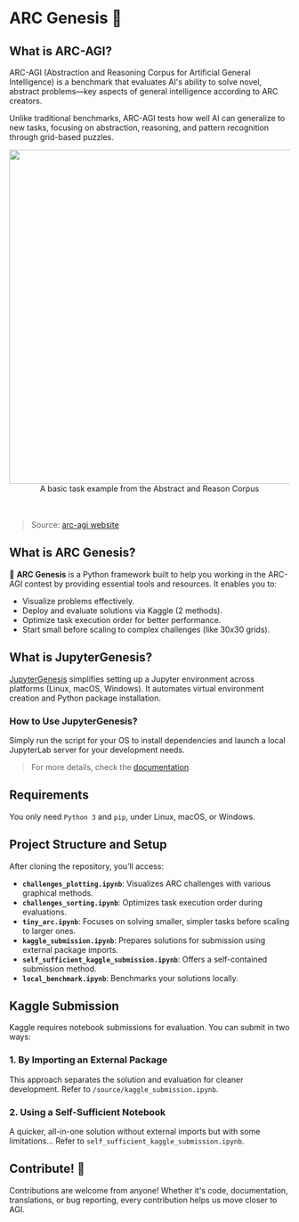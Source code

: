 # ARC Genesis 🚀

## What is ARC-AGI?

ARC-AGI (Abstraction and Reasoning Corpus for Artificial General Intelligence) is a benchmark that evaluates AI's ability to solve novel, abstract problems—key aspects of general intelligence according to ARC creators.

Unlike traditional benchmarks, ARC-AGI tests how well AI can generalize to new tasks, focusing on abstraction, reasoning, and pattern recognition through grid-based puzzles.

<center>
    <img src='https://arcprize.org/media/images/arc-example-task.jpg' width='600'> 
    <center>A basic task example from the Abstract and Reason Corpus</center>
</center>

<br>
<br>

> Source: [arc-agi website](https://arcprize.org)

## What is ARC Genesis?

🌟 **ARC Genesis** is a Python framework built to help you working in the ARC-AGI contest by providing essential tools and resources. It enables you to:

- Visualize problems effectively.
- Deploy and evaluate solutions via Kaggle (2 methods).
- Optimize task execution order for better performance.
- Start small before scaling to complex challenges (like 30x30 grids).

## What is JupyterGenesis?

[JupyterGenesis](https://github.com/MaloLM/JupyterGenesis) simplifies setting up a Jupyter environment across platforms (Linux, macOS, Windows). It automates virtual environment creation and Python package installation.

### How to Use JupyterGenesis?

Simply run the script for your OS to install dependencies and launch a local JupyterLab server for your development needs.

> For more details, check the [documentation](./jupyter-genesis/README.md).

## Requirements

You only need `Python 3` and `pip`, under Linux, macOS, or Windows.

## Project Structure and Setup

After cloning the repository, you’ll access:

- **`challenges_plotting.ipynb`**: Visualizes ARC challenges with various graphical methods.
- **`challenges_sorting.ipynb`**: Optimizes task execution order during evaluations.
- **`tiny_arc.ipynb`**: Focuses on solving smaller, simpler tasks before scaling to larger ones.
- **`kaggle_submission.ipynb`**: Prepares solutions for submission using external package imports.
- **`self_sufficient_kaggle_submission.ipynb`**: Offers a self-contained submission method.
- **`local_benchmark.ipynb`**: Benchmarks your solutions locally.

## Kaggle Submission

Kaggle requires notebook submissions for evaluation. You can submit in two ways:

### 1. By Importing an External Package

This approach separates the solution and evaluation for cleaner development. Refer to `/source/kaggle_submission.ipynb`.

### 2. Using a Self-Sufficient Notebook

A quicker, all-in-one solution without external imports but with some limitations... Refer to `self_sufficient_kaggle_submission.ipynb`.

## Contribute! 🙌

Contributions are welcome from anyone! Whether it's code, documentation, translations, or bug reporting, every contribution helps us move closer to AGI.
